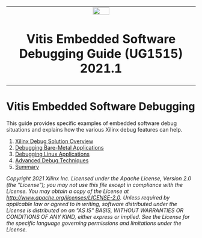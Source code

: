 <table width="100%">
 <tr width="100%">
    <td align="center"><img src="https://www.xilinx.com/content/dam/xilinx/imgs/press/media-kits/corporate/xilinx-logo.png" width="30%"/><h1>Vitis Embedded Software Debugging Guide (UG1515) 2021.1</h1>
    </td>
 </tr>
</table>

# Vitis Embedded Software Debugging

This guide provides specific examples of embedded software debug situations and explains how the various Xilinx debug features can help.

1. [Xilinx Debug Solution Overview](./docs/1-xilinx-debug-solution-overview/README)
2. [Debugging Bare-Metal Applications](./docs/2-debugging-bare-metal-applications/README)
3. [Debugging Linux Applications](./docs/3-debugging-linux-applications/README)
4. [Advanced Debug Techniques](./docs/4-advanced-debug-techniques/README)
6. [Summary](./docs/5-summary/README)

_Copyright 2021 Xilinx Inc. Licensed under the Apache License, Version 2.0 (the "License"); you may not use this file except in compliance with the License. You may obtain a copy of the License at http://www.apache.org/licenses/LICENSE-2.0. Unless required by applicable law or agreed to in writing, software distributed under the License is distributed on an "AS IS" BASIS, WITHOUT WARRANTIES OR CONDITIONS OF ANY KIND, either express or implied. See the License for the specific language governing permissions and limitations under the License._